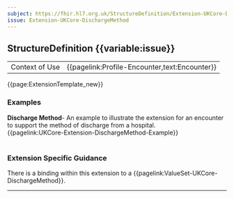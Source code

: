 ```yaml
---
subject: https://fhir.hl7.org.uk/StructureDefinition/Extension-UKCore-DischargeMethod
issue: Extension-UKCore-DischargeMethod
---
```

## StructureDefinition {{variable:issue}}

<table id="addToTranspose">
<tr><td>Context of Use</td>
<td>{{pagelink:Profile-Encounter,text:Encounter}}</td>
</tr>
</table>

{{page:ExtensionTemplate_new}}

<div id="Examples" class="tabcontent">
  <h3>Examples</h3>
  <b>Discharge Method</b>- An example to illustrate the extension for an encounter to support the method of discharge from a hospital.<br>
  {{pagelink:UKCore-Extension-DischargeMethod-Example}}
  <br><br>
</div>

<h3 id="guidance-dischargeme">Extension Specific Guidance</h3>

There is a binding within this extension to a {{pagelink:ValueSet-UKCore-DischargeMethod}}.

---